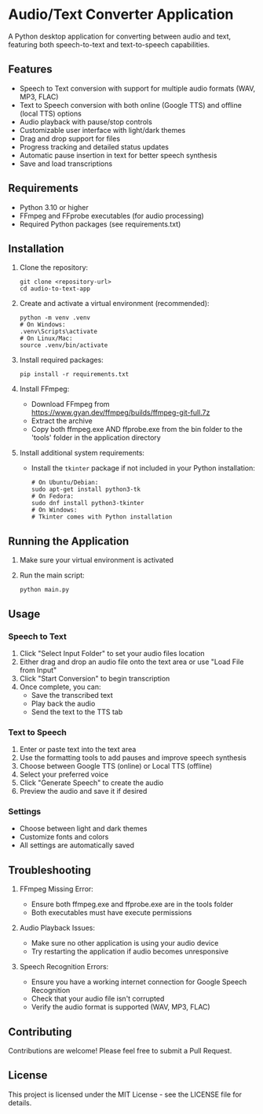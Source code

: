 # Audio/Text Converter Application

A Python desktop application for converting between audio and text, featuring both speech-to-text and text-to-speech capabilities.

## Features

- Speech to Text conversion with support for multiple audio formats (WAV, MP3, FLAC)
- Text to Speech conversion with both online (Google TTS) and offline (local TTS) options
- Audio playback with pause/stop controls
- Customizable user interface with light/dark themes
- Drag and drop support for files
- Progress tracking and detailed status updates
- Automatic pause insertion in text for better speech synthesis
- Save and load transcriptions

## Requirements

- Python 3.10 or higher
- FFmpeg and FFprobe executables (for audio processing)
- Required Python packages (see requirements.txt)

## Installation

1. Clone the repository:
   ```
   git clone <repository-url>
   cd audio-to-text-app
   ```

2. Create and activate a virtual environment (recommended):
   ```
   python -m venv .venv
   # On Windows:
   .venv\Scripts\activate
   # On Linux/Mac:
   source .venv/bin/activate
   ```

3. Install required packages:
   ```
   pip install -r requirements.txt
   ```

4. Install FFmpeg:
   - Download FFmpeg from https://www.gyan.dev/ffmpeg/builds/ffmpeg-git-full.7z
   - Extract the archive
   - Copy both ffmpeg.exe AND ffprobe.exe from the bin folder to the 'tools' folder in the application directory

5. Install additional system requirements:
   - Install the `tkinter` package if not included in your Python installation:
     ```
     # On Ubuntu/Debian:
     sudo apt-get install python3-tk
     # On Fedora:
     sudo dnf install python3-tkinter
     # On Windows:
     # Tkinter comes with Python installation
     ```

## Running the Application

1. Make sure your virtual environment is activated

2. Run the main script:
   ```
   python main.py
   ```

## Usage

### Speech to Text
1. Click "Select Input Folder" to set your audio files location
2. Either drag and drop an audio file onto the text area or use "Load File from Input"
3. Click "Start Conversion" to begin transcription
4. Once complete, you can:
   - Save the transcribed text
   - Play back the audio
   - Send the text to the TTS tab

### Text to Speech
1. Enter or paste text into the text area
2. Use the formatting tools to add pauses and improve speech synthesis
3. Choose between Google TTS (online) or Local TTS (offline)
4. Select your preferred voice
5. Click "Generate Speech" to create the audio
6. Preview the audio and save it if desired

### Settings
- Choose between light and dark themes
- Customize fonts and colors
- All settings are automatically saved

## Troubleshooting

1. FFmpeg Missing Error:
   - Ensure both ffmpeg.exe and ffprobe.exe are in the tools folder
   - Both executables must have execute permissions

2. Audio Playback Issues:
   - Make sure no other application is using your audio device
   - Try restarting the application if audio becomes unresponsive

3. Speech Recognition Errors:
   - Ensure you have a working internet connection for Google Speech Recognition
   - Check that your audio file isn't corrupted
   - Verify the audio format is supported (WAV, MP3, FLAC)

## Contributing

Contributions are welcome! Please feel free to submit a Pull Request.

## License

This project is licensed under the MIT License - see the LICENSE file for details.